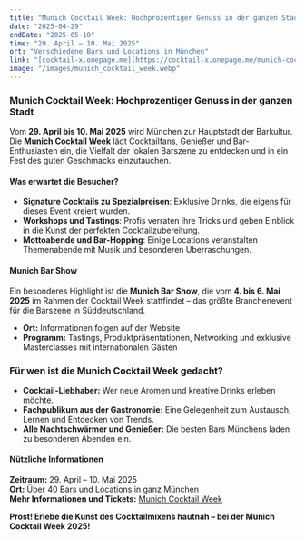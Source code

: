 ```yaml
---
title: "Munich Cocktail Week: Hochprozentiger Genuss in der ganzen Stadt"
date: "2025-04-29"
endDate: "2025-05-10"
time: "29. April – 10. Mai 2025"
ort: "Verschiedene Bars und Locations in München"
link: "[cocktail-x.onepage.me](https://cocktail-x.onepage.me/munich-cocktail-week)"
image: "/images/munich_cocktail_week.webp"
---
```


### Munich Cocktail Week: Hochprozentiger Genuss in der ganzen Stadt

Vom **29. April bis 10. Mai 2025** wird München zur Hauptstadt der Barkultur. Die **Munich Cocktail Week** lädt Cocktailfans, Genießer und Bar-Enthusiasten ein, die Vielfalt der lokalen Barszene zu entdecken und in ein Fest des guten Geschmacks einzutauchen.

#### Was erwartet die Besucher?
- **Signature Cocktails zu Spezialpreisen**: Exklusive Drinks, die eigens für dieses Event kreiert wurden.
- **Workshops und Tastings**: Profis verraten ihre Tricks und geben Einblick in die Kunst der perfekten Cocktailzubereitung.
- **Mottoabende und Bar-Hopping**: Einige Locations veranstalten Themenabende mit Musik und besonderen Überraschungen.

#### Munich Bar Show
Ein besonderes Highlight ist die **Munich Bar Show**, die vom **4. bis 6. Mai 2025** im Rahmen der Cocktail Week stattfindet – das größte Branchenevent für die Barszene in Süddeutschland.

- **Ort:** Informationen folgen auf der Website
- **Programm:** Tastings, Produktpräsentationen, Networking und exklusive Masterclasses mit internationalen Gästen

### Für wen ist die Munich Cocktail Week gedacht?
- **Cocktail-Liebhaber:** Wer neue Aromen und kreative Drinks erleben möchte.
- **Fachpublikum aus der Gastronomie:** Eine Gelegenheit zum Austausch, Lernen und Entdecken von Trends.
- **Alle Nachtschwärmer und Genießer:** Die besten Bars Münchens laden zu besonderen Abenden ein.

#### Nützliche Informationen
**Zeitraum:** 29. April – 10. Mai 2025  
**Ort:** Über 40 Bars und Locations in ganz München  
**Mehr Informationen und Tickets:** [Munich Cocktail Week](https://cocktail-x.onepage.me/munich-cocktail-week)

**Prost! Erlebe die Kunst des Cocktailmixens hautnah – bei der Munich Cocktail Week 2025!**